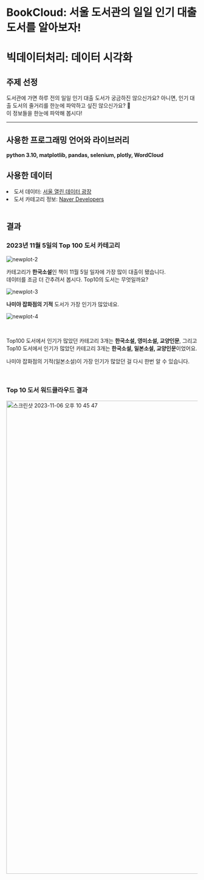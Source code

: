 # BookCloud: 서울 도서관의 일일 인기 대출 도서를 알아보자!

# 빅데이터처리: 데이터 시각화

## 주제 선정

도서관에 가면 하루 전의 일일 인기 대출 도서가 궁금하진 않으신가요? 아니면, 인기 대출 도서의 줄거리를 한눈에 파악하고 싶진 않으신가요? 👀
<br> 이 정보들을 한눈에 파악해 봅시다!

<hr>

## 사용한 프로그래밍 언어와 라이브러리

**python 3.10, matplotlib, pandas, selenium, plotly, WordCloud**

## 사용한 데이터

<li> 도서 데이터: <a href="https://data.seoul.go.kr/dataList/OA-15475/S/1/datasetView.do"> 서울 열린 데이터 광장 </a></li>
<li> 도서 카테고리 정보: <a href="https://developers.naver.com/products/intro/plan/plan.md"> Naver Developers </a> </li>

<br>

## 결과

### 2023년 11월 5일의 Top 100 도서 카테고리 

![newplot-2](https://github.com/haansohee/2023BigDataProcessing_BookCloud/assets/90755590/34dbf60b-ab91-447b-8778-3f2c74ba9486)

카테고리가 **한국소설**인 책이 11월 5일 일자에 가장 많이 대출이 됐습니다. <br>
데이터를 조금 더 간추려서 봅시다. Top10의 도서는 무엇일까요?

![newplot-3](https://github.com/haansohee/2023BigDataProcessing_BookCloud/assets/90755590/e5e25f70-53d6-46b7-a906-b2e5538834d6)


**나미야 잡화점의 기적** 도서가 가장 인기가 많았네요.

![newplot-4](https://github.com/haansohee/2023BigDataProcessing_BookCloud/assets/90755590/178e1e61-8c10-4217-82ef-bacf4bd009bf)

<br>

Top100 도서에서 인기가 많았던 카테고리 3개는 **한국소설, 영미소설, 교양인문**, 그리고 Top10 도서에서 인기가 많았던 카테고리 3개는 **한국소설, 일본소설, 교양인문**이었어요.

나미야 잡화점의 기적(일본소설)이 가장 인기가 많았던 걸 다시 한번 알 수 있습니다.

<br>

### Top 10 도서 워드클라우드 결과

<img width="1243" alt="스크린샷 2023-11-06 오후 10 45 47" src="https://github.com/haansohee/2023BigDataProcessing_BookCloud/assets/90755590/5b31069b-73a0-40dd-b852-aeccd1c60b5a">




